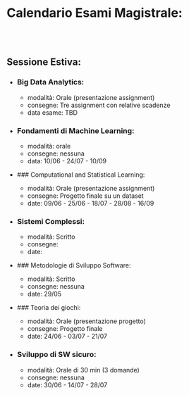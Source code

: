 # Calendario Esami Magistrale:


<br><br>

## Sessione Estiva: 

- ### Big Data Analytics:  
    - modalità: Orale (presentazione assignment)
    - consegne: Tre assignment con relative scadenze
    - data esame: TBD



- ### Fondamenti di Machine Learning: 
    - modalità: orale
    - consegne: nessuna 
    - data: 10/06 - 24/07 - 10/09


- ### Computational and Statistical Learning: 
    - modalità: Orale (presentazione assignment)
    - consegne: Progetto finale su un dataset
    - date: 09/06 - 25/06 - 18/07 - 28/08 - 16/09


- ### Sistemi Complessi:  
    - modalità: Scritto 
    - consegne: 
    - date: 


- ### Metodologie di Sviluppo Software:
    - modalità: Scritto 
    - consegne: nessuna 
    - date: 29/05


- ### Teoria dei giochi: 
    - modalità: Orale (presentazione progetto)
    - consegne: Progetto finale 
    - date: 24/06 - 03/07 - 21/07


- ### Sviluppo di SW sicuro: 
    - modalità: Orale di 30 min (3 domande) 
    - consegne: nessuna
    - date: 30/06 - 14/07 - 28/07